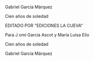 Gabriel García Márquez 



Cien años de soledad 



EDITADO POR "EDICIONES LA CUEVA" 



Para J omi García Ascot 
y María Luisa Elio 



Cien años de soledad 



Gabriel García Márquez 



